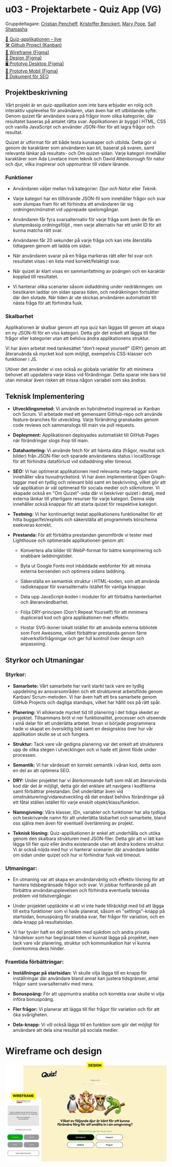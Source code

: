 # u03 - Projektarbete - Quiz App (VG)

Gruppdeltagare:
[Cristian Pencheff](https://github.com/cribepencheff), [Kristoffer Benckert](https://github.com/Benckert), [Mary Pope](https://github.com/marypope19), [Saif Shamasha](https://github.com/Saif-SS)

[🔗 Quiz-applikationen – live](https://chas-team-5.github.io/u03-quiz-app/)  
[🛠️ Github Project (Kanban)](https://github.com/orgs/chas-team-5/projects/1/views/1)  
[📐 Wireframe (Figma)](https://www.figma.com/design/wZHXczEl7trLPQ58HyIRZO/Quiz?node-id=0-1)  
[🎨 Design (Figma)](https://www.figma.com/design/wZHXczEl7trLPQ58HyIRZO/Quiz?node-id=27-19)  
[🖥️ Prototyp Desktop (Figma)](https://www.figma.com/proto/wZHXczEl7trLPQ58HyIRZO/Quiz?page-id=27%3A19&node-id=45-74&node-type=frame&viewport=-725%2C-2960%2C0.5&t=BfsnBb93gcsZeMAo-9&scaling=min-zoom&content-scaling=fixed&starting-point-node-id=45%3A74&show-proto-sidebar=1)  
[📱 Prototyp Mobil (Figma)](https://www.figma.com/proto/wZHXczEl7trLPQ58HyIRZO/Quiz?page-id=27%3A19&node-id=28-68&node-type=frame&viewport=-725%2C-2960%2C0.5&t=BfsnBb93gcsZeMAo-9&scaling=min-zoom&content-scaling=fixed&starting-point-node-id=28%3A68&show-proto-sidebar=1)  
[📄 Dokument för SEO](https://docs.google.com/document/d/1_N80w5Bp-CwJbMmvIWX1nRCGlMbhDapmFF8c7U6Opp0/)  

## Projektbeskrivning
Vårt projekt är en quiz-applikation som inte bara erbjuder en rolig och interaktiv upplevelse för användaren, utan även har ett utbildande syfte. Genom quizet får användare svara på frågor inom olika kategorier, där resultatet baseras på antalet rätta svar. Applikationen är byggd i HTML, CSS och vanilla JavaScript och använder JSON-filer för att lagra frågor och resultat.

Quizet är utformat för att både testa kunskaper och utbilda. Detta gör vi genom de karaktärer som användaren kan bli, baserat på svaren, samt relevanta länkar på resultats- och Om quizet-sidan. Varje kategori innehåller karaktärer som Ada Lovelace inom teknik och David Attenborough för natur och djur, vilka inspirerar och uppmuntrar till vidare lärande.

### Funktioner
* Användaren väljer mellan två kategorier: *Djur och Natur* eller *Teknik*.

* Varje kategori har en tillhörande JSON-fil som innehåller frågor och svar som slumpas fram för att förhindra att användaren lär sig ordningen/mönstret vid upprepade spelomgångar.

* Användaren får fyra svarsalternativ för varje fråga som även de får en slumpmässig ordningsföljd , men  varje alternativ har ett unikt ID för att kunna matcha rätt svar.

* Användaren får 20 sekunder på varje fråga och kan inte återställa tidtagaren genom att ladda om sidan.

* När användaren svarar på en fråga markeras rätt eller fel svar och resultatet visas i en lista med korrekt/felaktigt svar.

* När quizet är klart visas en sammanfattning av poängen och en karaktär kopplad till resultatet.

* Vi hanterar olika scenarier såsom sidladdning under nedräkningen: om besökaren laddar om sidan sparas tiden, och nedräkningen fortsätter där den slutade. När tiden är ute skickas användaren automatiskt till nästa fråga för att förhindra fusk.

### Skalbarhet
Applikationen är skalbar genom att nya quiz kan läggas till genom att skapa en ny JSON-fil för en viss kategori. Detta gör det enkelt att lägga till fler frågor eller kategorier utan att behöva ändra applikationens struktur.  

Vi har även arbetat med tankesättet “don’t repeat yourself” (DRY) genom att återanvända så mycket kod som möjligt, exempelvis CSS-klasser och funktioner i JS.  

Utöver det använder vi oss också av globala variabler för att minimera behovet att uppdatera varje klass vid förändringar. Detta sparar inte bara tid utan minskar även risken att missa någon variabel som ska ändras.


## Teknisk Implementering
* **Utvecklingsmetod:** Vi använde en hybridmetod inspirerad av Kanban och Scrum. Vi arbetade med ett gemensamt GitHub-repo och använde feature-branches för utveckling. Varje förändring granskades genom code reviews och sammanslogs till main via pull requests.

* **Deployment:** Applikationen deployades automatiskt till GitHub Pages när förändringar slogs ihop till main.

* **Datahantering:** Vi använde fetch för att hämta data (frågor, resultat och bilder) från JSON-filer och sparade användarens status i localStorage för att förhindra dataförlust vid sidladdning eller timeout.

* **SEO:** Vi har optimerat applikationen med relevanta meta-taggar som innehåller våra huvudnyckelord. Vi har även implementerat Open Graph-taggar med en tydlig och relevant bild samt en beskrivning, vilket gör att vår applikation är väl optimerad för sociala medier och sökmotorer. Vi skapade också en "Om Quizet"-sida där vi beskriver quizet i detalj, med externa länkar till ytterligare resurser för varje kategori. Denna sida innehåller också knappar för att starta quizet för respektive kategori.

* **Testning:** Vi har kontinuerligt testat applikationens funktionalitet för att hitta buggar/fel/exploits och säkerställa att programmets körschema exekveras korrekt.

* **Prestanda:** För att förbättra prestandan genomförde vi tester med Lighthouse och optimerade applikationen genom att:
  * Konvertera alla bilder till WebP-format för bättre komprimering och snabbare laddningstider.

  * Byta ut Google Fonts mot inbäddade webfonter för att minska externa beroenden och optimera sidans laddning.

  * Säkerställa en semantisk struktur i HTML-koden, som att använda radioknappar för svarsalternativ istället för vanliga knappar.

  * Dela upp JavaScript-koden i moduler för att förbättra hanterbarhet och återanvändbarhet.

  * Följa DRY-principen (Don't Repeat Yourself) för att minimera duplicerad kod och göra applikationen mer effektiv.

  * Hostar SVG-ikoner lokalt istället för att använda externa bibliotek som Font Awesome, vilket förbättrar prestanda genom färre nätverksförfrågningar och ger full kontroll över design och anpassning.

## Styrkor och Utmaningar
### Styrkor:
* **Samarbete:** Vårt samarbete har varit starkt tack vare en tydlig uppdelning av ansvarsområden och ett strukturerat arbetsflöde genom Kanban/ Scrum-metoden. Vi har även haft ett bra samarbete genom GitHub Projects och dagliga standups, vilket har hållit oss på rätt spår.

* **Planering:** Vi allokerade mycket tid till planering i det tidiga skedet av projektet. Tillsammans bröt vi ner funktionalitet, processer och utseende i små delar för att underlätta arbetet. Innan vi började programmera hade vi skapat en översiktlig bild samt en designskiss över hur vår applikation skulle se ut och fungera.

* **Struktur:** Tack vare vår gedigna planering var det enkelt att strukturera upp de olika stegen i utvecklingen och vi hade ett jämnt flöde under processen.

* **Semantik:** Vi har värdesatt en korrekt semantik i våran kod, detta som en del av att optimera SEO.

* **DRY:** Under projektet har vi återkommande haft som mål att återanvända kod där det är möjligt, detta gör det enklare att navigera i kodfilerna samt förbättrar prestandan. Det underlättar även vid omstrukturering/vidareutveckling då det endast behövs förändringar på ett fåtal ställen istället för varje enskilt objekt/klass/funktion.

* **Namngivning:** Våra klasser, IDn, variabler och funktioner har alla tydliga och beskrivande namn för att underlätta läsbarhet och samarbete, bland oss själva men även för eventuell överlämning av projekt.

* **Teknisk lösning:**  Quiz-applikationen är enkel att underhålla och utöka genom den skalbara strukturen med JSON-filer. Detta gör att vi lätt kan lägga till fler quiz eller ändra existerande utan att ändra kodens struktur. Vi är också nöjda med hur vi hanterar scenarier där användare laddar om sidan under quizet och hur vi förhindrar fusk vid timeout.



### Utmaningar:
* En utmaning var att skapa en användarvänlig och effektiv lösning för att hantera tidsbegränsade frågor och svar. Vi jobbar fortfarande på att förbättra användarupplevelsen och förhindra eventuella tekniska problem vid tidsövergångar.

* Under projektet upptäckte vi att vi inte hade tillräckligt med tid att lägga till extra funktioner som vi hade planerat, såsom en "settings"-knapp på startsidan, bonuspoäng för snabba svar, fler frågor för variation, och en dela-knapp på resultatsidan.

* Vi har tyvärr haft en del problem med sjukdom och andra privata händelser som har begränsat tiden vi kunnat lägga på projektet, men tack vare vår planering, struktur och kommunikation har vi kunna överkomma dess hinder.

### Framtida förbättringar:
* **Inställningar på startsidan:** Vi skulle vilja lägga till en knapp för inställningar där användare bland annat kan justera tidsgränser, antal frågor samt svarsalternativ med mera.

* **Bonuspoäng:** För att uppmuntra snabba och korrekta svar skulle vi vilja införa bonuspoäng.

* **Fler frågor:** Vi planerar att lägga till fler frågor för variation och för att öka svårigheten.

* **Dela-knapp:** Vi vill också lägga till en funktion som gör det möjligt för användare att dela sina resultat på sociala medier.
  

# Wireframe och design
![Quiz](https://github.com/chas-team-5/u03-quiz-app/raw/main/sketch-and-design.webp)
